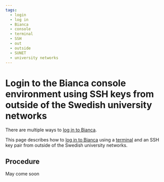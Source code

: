 ```yaml
---
tags:
  - login
  - log in
  - Bianca
  - console
  - terminal
  - SSH
  - out
  - outside
  - SUNET
  - university networks
---
```


# Login to the Bianca console environment using SSH keys from outside of the Swedish university networks

There are multiple ways to [log in to Bianca](login_bianca.md).

This page describes how to [log in to Bianca](login_bianca.md)
using a [terminal](../software/terminal.md) and an SSH key pair
from outside of the Swedish university networks.

## Procedure

May come soon

<!---

### 1. Log in to Rackham's console environment

See [the UPPMAX documentation on how to log in to Rackham](login_rackham.md)
how to do so.

### 2. From Rackham, log in to Bianca

From Rackham (which is inside of the university networks),
log in to Bianca.
See [the UPPMAX documentation on how to log in to Bianca](login_bianca.md)
how to do so.

-->
